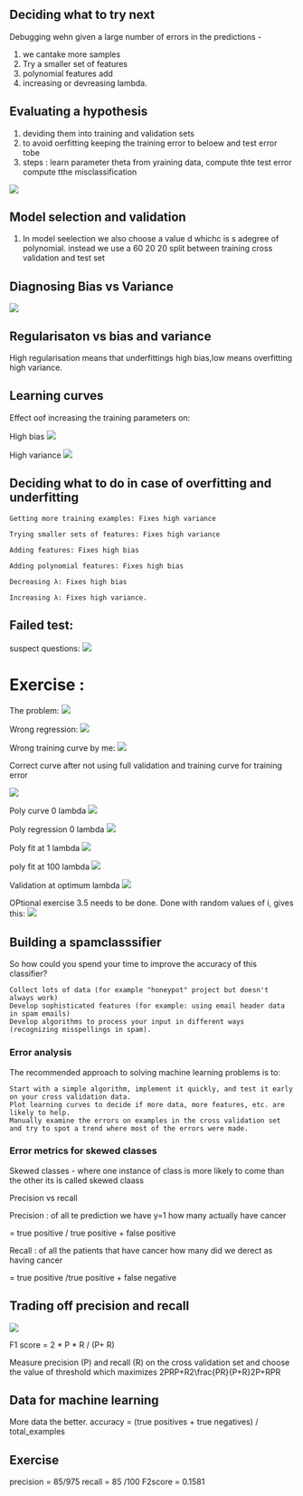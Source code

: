 ## Deciding what to try next

Debugging wehn given a large number of errors in the predictions -
1. we cantake more samples
2. Try a smaller set of features
3. polynomial features add
4. increasing or devreasing lambda.

## Evaluating a hypothesis

1. deviding them into training and validation sets
2. to avoid oerfitting keeping the training error to beloew and test error tobe 
3. steps : learn parameter theta from yraining data,
compute thte test error
compute tthe misclassification

![](test_set_error.png)

## Model selection and validation

1. In model seelection we also choose a value d whichc is s adegree of polynomial.
instead we use a 60 20 20 split between training cross validation and test set

## Diagnosing Bias vs Variance

![](high_variance_vs_high_bias.png)

## Regularisaton vs bias and variance

High regularisation means that underfittings high bias,low means overfitting high variance.

## Learning curves
Effect oof increasing the training parameters on:

High bias
![](high_bias_increase_m.png)

High variance
![](high_variance_increase_m.png)

## Deciding what to do in case of  overfitting and underfitting

    Getting more training examples: Fixes high variance

    Trying smaller sets of features: Fixes high variance

    Adding features: Fixes high bias

    Adding polynomial features: Fixes high bias

    Decreasing λ: Fixes high bias

    Increasing λ: Fixes high variance.

## Failed test:

suspect questions:
![](suspect_questions.png)

# Exercise :

The problem:
![](water_level.png)

Wrong regression:
![](bad_regression.png)

Wrong training curve by me:
![](wrong_training.png)

Correct curve after not using full validation and training curve for training error

![](correct_curve.png)

Poly curve 0 lambda
![](poly_curve_0_lambda.png)

Poly regression 0 lambda
![](poly_reg_0_lambda.png)

Poly fit at 1 lambda
![](poly_fit_1_lambda.png)

poly fit at 100 lambda
![](poly_fit_100_lambda.png)

Validation at optimum lambda
![](validation_at_lambda.png)

OPtional exercise 3.5 needs to be done. Done with random values of i,
gives this:
![](wild_cross_validation.png)


## Building a spamclasssifier

So how could you spend your time to improve the accuracy of this classifier?

    Collect lots of data (for example "honeypot" project but doesn't always work)
    Develop sophisticated features (for example: using email header data in spam emails)
    Develop algorithms to process your input in different ways (recognizing misspellings in spam).


### Error analysis
The recommended approach to solving machine learning problems is to:

    Start with a simple algorithm, implement it quickly, and test it early on your cross validation data.
    Plot learning curves to decide if more data, more features, etc. are likely to help.
    Manually examine the errors on examples in the cross validation set and try to spot a trend where most of the errors were made.

### Error metrics for skewed classes

Skewed classes - where one instance of class is more likely to come than the other its is called skewed claass

Precision vs recall

Precision : of all te prediction we have y=1 how many actually have cancer

= true positive / true positive + false positive

Recall : of all the patients that have cancer how many did we derect as having cancer

= true positive /true positive + false negative

## Trading off precision and recall

![](precision_vs_recall.png)

F1 score = 2 * P * R / (P+ R)

Measure precision (P) and recall (R) on the cross validation set and choose the value of threshold which maximizes 2PRP+R2\frac{PR}{P+R}2P+RPR​

## Data for machine learning

More data the better.
accuracy = (true positives + true negatives) / total_examples

## Exercise

precision = 85/975
recall = 85 /100
F2score = 0.1581

